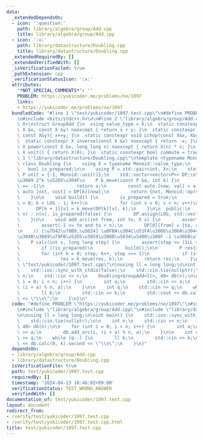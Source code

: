 ```yaml
---
data:
  _extendedDependsOn:
  - icon: ':question:'
    path: library/algebra/group/Add.cpp
    title: library/algebra/group/Add.cpp
  - icon: ':x:'
    path: library/datastructure/Doubling.cpp
    title: library/datastructure/Doubling.cpp
  _extendedRequiredBy: []
  _extendedVerifiedWith: []
  _isVerificationFailed: true
  _pathExtension: cpp
  _verificationStatusIcon: ':x:'
  attributes:
    '*NOT_SPECIAL_COMMENTS*': ''
    PROBLEM: https://yukicoder.me/problems/no/1097
    links:
    - https://yukicoder.me/problems/no/1097
  bundledCode: "#line 1 \"test/yukicoder/1097.test.cpp\"\n#define PROBLEM \"https://yukicoder.me/problems/no/1097\"\
    \n#include <bits/stdc++.h>\n\n#line 2 \"library/algebra/group/Add.cpp\"\ntemplate<typename\
    \ X>\nstruct GroupAdd {\n  using value_type = X;\n  static constexpr X op(const\
    \ X &x, const X &y) noexcept { return x + y; }\n  static constexpr void Rchop(X&x,\
    \ const X&y){ x+=y; }\n  static constexpr void Lchop(const X&x, X&y){ y+=x; }\n\
    \  static constexpr X inverse(const X &x) noexcept { return -x; }\n  static constexpr\
    \ X power(const X &x, long long n) noexcept { return X(n) * x; }\n  static constexpr\
    \ X unit() { return X(0); }\n  static constexpr bool commute = true;\n};\n#line\
    \ 1 \"library/datastructure/Doubling.cpp\"\ntemplate <typename Monoid, int LOG>\
    \ class Doubling {\n    using X = typename Monoid::value_type;\n    int n;\n \
    \   bool is_prepared;\n\n    using P = std::pair<int, X>;\n    static constexpr\
    \ P unit = {-1, Monoid::unit()};\n    std::vector<vector<P>> DP;\n\n    // a \u304B\
    \u3089 2^k \u52D5\u304F\n    P k_move(const P &a, int k) {\n        if (a.first\
    \ == -1)\n            return a;\n        const auto [now, val] = a;\n        const\
    \ auto [nxt, cost] = DP[k][now];\n        return {nxt, Monoid::op(val, cost)};\n\
    \    }\n\n    void build() {\n        is_prepared = true;\n        for (int k\
    \ = 0; k < LOG - 1; k++)\n            for (int v = 0; v < n; v++)\n          \
    \      DP[k + 1][v] = k_move(DP[k][v], k);\n    }\n\n  public:\n    Doubling(int\
    \ n) : n(n), is_prepared(false) {\n        DP.assign(LOG, std::vector<P>(n, unit));\n\
    \    }\n\n    void add_arc(int from, int to, X x) {\n        assert(!is_prepared);\n\
    \        assert(-1 <= to and to < n);\n        DP[0][from] = {to, x};\n    }\n\
    \n    // [\u7D42\u70B9,\u5024] \u8FBA\u304C\u51FA\u3066\u306A\u3044\u5834\u6240\
    \u304B\u3089\u79FB\u52D5\u3059\u308B\u5834\u5408\u306F -1 \u306B\u7740\u304F\n\
    \    P calc(int s, long long step) {\n        assert(step <= (1LL << LOG));\n\
    \        if (!is_prepared)\n            build();\n\n        P res{s, Monoid::unit()};\n\
    \        for (int k = 0; step; k++, step >>= 1)\n            if (step & 1)\n \
    \               res = k_move(res, k);\n        return res;\n    }\n};\n#line 6\
    \ \"test/yukicoder/1097.test.cpp\"\n\nusing ll = long long;\n\nint main() {\n\
    \    std::ios::sync_with_stdio(false);\n    std::cin.tie(nullptr);\n\n    int\
    \ n;\n    std::cin >> n;\n    Doubling<GroupAdd<ll>, 40> db(n);\n\n    for (int\
    \ i = 0; i < n; i++) {\n        int a;\n        std::cin >> a;\n        db.add_arc(i,\
    \ (i + a) % n, a);\n    }\n\n    int q;\n    std::cin >> q;\n    while (q--) {\n\
    \        ll k;\n        std::cin >> k;\n        std::cout << db.calc(0, k).second\
    \ << \"\\n\";\n    }\n}\n"
  code: "#define PROBLEM \"https://yukicoder.me/problems/no/1097\"\n#include <bits/stdc++.h>\n\
    \n#include \"library/algebra/group/Add.cpp\"\n#include \"library/datastructure/Doubling.cpp\"\
    \n\nusing ll = long long;\n\nint main() {\n    std::ios::sync_with_stdio(false);\n\
    \    std::cin.tie(nullptr);\n\n    int n;\n    std::cin >> n;\n    Doubling<GroupAdd<ll>,\
    \ 40> db(n);\n\n    for (int i = 0; i < n; i++) {\n        int a;\n        std::cin\
    \ >> a;\n        db.add_arc(i, (i + a) % n, a);\n    }\n\n    int q;\n    std::cin\
    \ >> q;\n    while (q--) {\n        ll k;\n        std::cin >> k;\n        std::cout\
    \ << db.calc(0, k).second << \"\\n\";\n    }\n}"
  dependsOn:
  - library/algebra/group/Add.cpp
  - library/datastructure/Doubling.cpp
  isVerificationFile: true
  path: test/yukicoder/1097.test.cpp
  requiredBy: []
  timestamp: '2024-04-13 18:46:02+09:00'
  verificationStatus: TEST_WRONG_ANSWER
  verifiedWith: []
documentation_of: test/yukicoder/1097.test.cpp
layout: document
redirect_from:
- /verify/test/yukicoder/1097.test.cpp
- /verify/test/yukicoder/1097.test.cpp.html
title: test/yukicoder/1097.test.cpp
---
```

